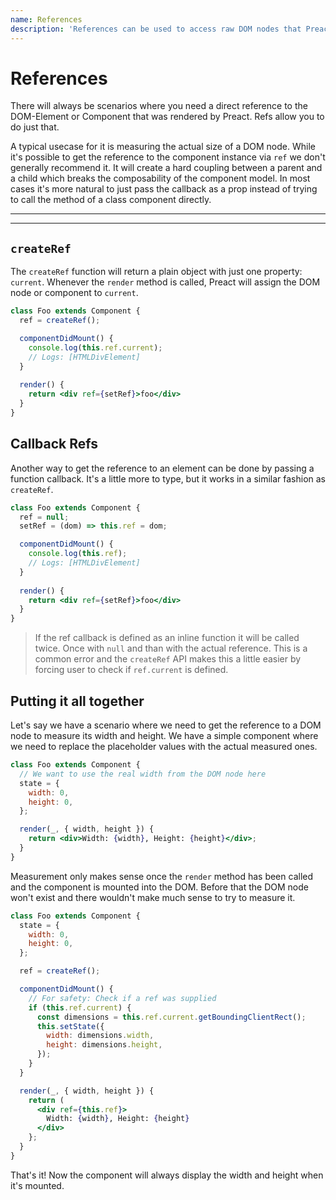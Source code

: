 ```yaml
---
name: References
description: 'References can be used to access raw DOM nodes that Preact has rendered'
---
```


# References

There will always be scenarios where you need a direct reference to the DOM-Element or Component that was rendered by Preact. Refs allow you to do just that.

A typical usecase for it is measuring the actual size of a DOM node. While it's possible to get the reference to the component instance via `ref` we don't generally recommend it. It will create a hard coupling between a parent and a child which breaks the composability of the component model. In most cases it's more natural to just pass the callback as a prop instead of trying to call the method of a class component directly.

---

<toc></toc>

---

## `createRef`

The `createRef` function will return a plain object with just one property: `current`. Whenever the `render` method is called, Preact will assign the DOM node or component to `current`.

```jsx
class Foo extends Component {
  ref = createRef();

  componentDidMount() {
    console.log(this.ref.current);
    // Logs: [HTMLDivElement]
  }
  
  render() {
    return <div ref={setRef}>foo</div>
  }
}
```

## Callback Refs

Another way to get the reference to an element can be done by passing a function callback. It's a little more to type, but it works in a similar fashion as `createRef`.

```jsx
class Foo extends Component {
  ref = null;
  setRef = (dom) => this.ref = dom;

  componentDidMount() {
    console.log(this.ref);
    // Logs: [HTMLDivElement]
  }
  
  render() {
    return <div ref={setRef}>foo</div>
  }
}
```

> If the ref callback is defined as an inline function it will be called twice. Once with `null` and than with the actual reference. This is a common error and the `createRef` API makes this a little easier by forcing user to check if `ref.current` is defined.

## Putting it all together

Let's say we have a scenario where we need to get the reference to a DOM node to measure its width and height. We have a simple component where we need to replace the placeholder values with the actual measured ones.

```jsx
class Foo extends Component {
  // We want to use the real width from the DOM node here
  state = {
    width: 0,
    height: 0,
  };

  render(_, { width, height }) {
    return <div>Width: {width}, Height: {height}</div>;
  }
}
```

Measurement only makes sense once the `render` method has been called and the component is mounted into the DOM. Before that the DOM node won't exist and there wouldn't make much sense to try to measure it.

```jsx
class Foo extends Component {
  state = {
    width: 0,
    height: 0,
  };

  ref = createRef();

  componentDidMount() {
    // For safety: Check if a ref was supplied
    if (this.ref.current) {
      const dimensions = this.ref.current.getBoundingClientRect();
      this.setState({
        width: dimensions.width,
        height: dimensions.height,
      });
    }
  }

  render(_, { width, height }) {
    return (
      <div ref={this.ref}>
        Width: {width}, Height: {height}
      </div>
    };
  }
}
```

That's it! Now the component will always display the width and height when it's mounted.
